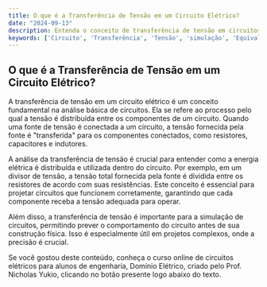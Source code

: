 ```yaml
---
title: O que é a Transferência de Tensão em um Circuito Elétrico?
date: "2024-09-13"
description: Entenda o conceito de transferência de tensão em circuitos elétricos e sua importância na análise básica de circuitos.
keywords: ['Circuito', 'Transferência', 'Tensão', 'simulação', 'Equivalente', 'Elétrico', 'Exemplo']
---
```


## O que é a Transferência de Tensão em um Circuito Elétrico?

A transferência de tensão em um circuito elétrico é um conceito fundamental na análise básica de circuitos. Ela se refere ao processo pelo qual a tensão é distribuída entre os componentes de um circuito. Quando uma fonte de tensão é conectada a um circuito, a tensão fornecida pela fonte é "transferida" para os componentes conectados, como resistores, capacitores e indutores.

A análise da transferência de tensão é crucial para entender como a energia elétrica é distribuída e utilizada dentro do circuito. Por exemplo, em um divisor de tensão, a tensão total fornecida pela fonte é dividida entre os resistores de acordo com suas resistências. Este conceito é essencial para projetar circuitos que funcionem corretamente, garantindo que cada componente receba a tensão adequada para operar.

Além disso, a transferência de tensão é importante para a simulação de circuitos, permitindo prever o comportamento do circuito antes de sua construção física. Isso é especialmente útil em projetos complexos, onde a precisão é crucial.

Se você gostou deste conteúdo, conheça o curso online de circuitos elétricos para alunos de engenharia, Domínio Elétrico, criado pelo Prof. Nicholas Yukio, clicando no botão presente logo abaixo do texto.